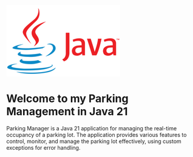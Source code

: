 <img src="https://raw.githubusercontent.com/Carlos-93/java-parking-management/main//images/logo.png" width="300">

# Welcome to my Parking Management in Java 21

Parking Manager is a Java 21 application for managing the real-time occupancy of a parking lot. 
The application provides various features to control, monitor, and manage the parking lot effectively, using custom exceptions for error handling.
